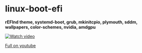 # linux-boot-efi

**rEFInd theme, systemd-boot, grub, mkinitcpio, plymouth, sddm, wallpapers, color-schemes, nvidia, amdgpu**

[![Watch video](https://i3.ytimg.com/vi/gV-4n7IcDdc/maxresdefault.jpg)](https://www.youtube.com/watch?v=gV-4n7IcDdc)

[Full on youtube](https://www.youtube.com/watch?v=Bs1gLrFPDyI)

